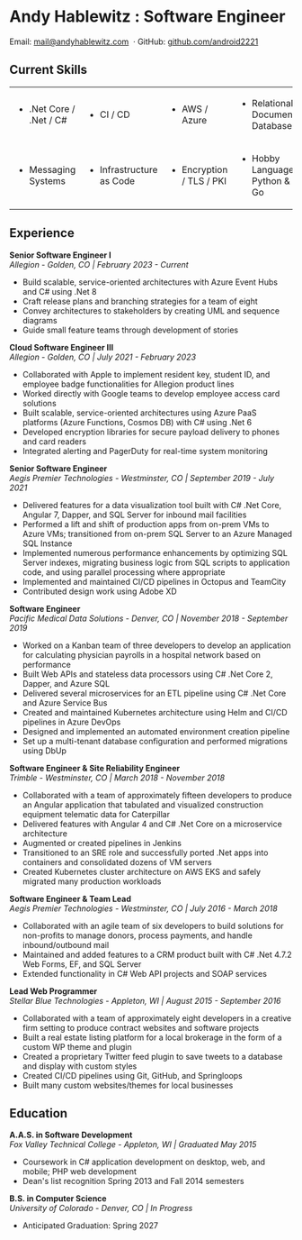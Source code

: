 # Andy Hablewitz : Software Engineer

<div class="contact-info">
<span>Email:</span> <a href="mailto:mail@andyhablewitz.com">mail@andyhablewitz.com</a>
<span>&nbsp·&nbsp</span><span>GitHub:</span> <a target="_blank" href="https://github.com/android2221">github.com/android2221</a>
</div>

## **Current Skills**
<table>
<tr>
<td><ul><li>.Net Core / .Net / C#</li></ul></td>
<td><ul><li>CI / CD</li></ul></td>
<td><ul><li>AWS / Azure</li></ul></td>
<td><ul><li>Relational / Document Databases</li></ul></td>
</tr>
<tr>
<td><ul><li>Messaging Systems</li></ul></td>
<td><ul><li>Infrastructure as Code</li></ul></td>
<td><ul><li>Encryption / TLS / PKI</li></ul></td>
<td><ul><li>Hobby Languages: Python & Go</li></ul></td>
</table>

## **Experience**

**Senior Software Engineer I**  
*Allegion - Golden, CO | February 2023 - Current*

- Build scalable, service-oriented architectures with Azure Event Hubs and C# using .Net 8
- Craft release plans and branching strategies for a team of eight
- Convey architectures to stakeholders by creating UML and sequence diagrams
- Guide small feature teams through development of stories

**Cloud Software Engineer III**  
*Allegion - Golden, CO | July 2021 - February 2023*

- Collaborated with Apple to implement resident key, student ID, and employee badge functionalities for Allegion product lines
- Worked directly with Google teams to develop employee access card solutions
- Built scalable, service-oriented architectures using Azure PaaS platforms (Azure Functions, Cosmos DB) with C# using .Net 6
- Developed encryption libraries for secure payload delivery to phones and card readers
- Integrated alerting and PagerDuty for real-time system monitoring

**Senior Software Engineer**  
*Aegis Premier Technologies - Westminster, CO | September 2019 - July 2021*

- Delivered features for a data visualization tool built with C# .Net Core, Angular 7, Dapper, and SQL Server for inbound mail facilities
- Performed a lift and shift of production apps from on-prem VMs to Azure VMs; transitioned from on-prem SQL Server to an Azure Managed SQL Instance
- Implemented numerous performance enhancements by optimizing SQL Server indexes, migrating business logic from SQL scripts to application code, and using parallel processing where appropriate
- Implemented and maintained CI/CD pipelines in Octopus and TeamCity
- Contributed design work using Adobe XD

**Software Engineer**  
*Pacific Medical Data Solutions - Denver, CO | November 2018 - September 2019*

- Worked on a Kanban team of three developers to develop an application for calculating physician payrolls in a hospital network based on performance
- Built Web APIs and stateless data processors using C# .Net Core 2, Dapper, and Azure SQL
- Delivered several microservices for an ETL pipeline using C# .Net Core and Azure Service Bus
- Created and maintained Kubernetes architecture using Helm and CI/CD pipelines in Azure DevOps
- Designed and implemented an automated environment creation pipeline
- Set up a multi-tenant database configuration and performed migrations using DbUp

**Software Engineer & Site Reliability Engineer**  
*Trimble - Westminster, CO | March 2018 - November 2018*

- Collaborated with a team of approximately fifteen developers to produce an Angular application that tabulated and visualized construction equipment telematic data for Caterpillar
- Delivered features with Angular 4 and C# .Net Core on a microservice architecture
- Augmented or created pipelines in Jenkins
- Transitioned to an SRE role and successfully ported .Net apps into containers and consolidated dozens of VM servers
- Created Kubernetes cluster architecture on AWS EKS and safely migrated many production workloads

**Software Engineer & Team Lead**  
*Aegis Premier Technologies - Westminster, CO | July 2016 - March 2018*

- Collaborated with an agile team of six developers to build solutions for non-profits to manage donors, process payments, and handle inbound/outbound mail
- Maintained and added features to a CRM product built with C# .Net 4.7.2 Web Forms, EF, and SQL Server
- Extended functionality in C# Web API projects and SOAP services

**Lead Web Programmer**  
*Stellar Blue Technologies - Appleton, WI | August 2015 - September 2016*

- Collaborated with a team of approximately eight developers in a creative firm setting to produce contract websites and software projects
- Built a real estate listing platform for a local brokerage in the form of a custom WP theme and plugin
- Created a proprietary Twitter feed plugin to save tweets to a database and display with custom styles
- Created CI/CD pipelines using Git, GitHub, and Springloops
- Built many custom websites/themes for local businesses

## **Education**

**A.A.S. in Software Development**  
*Fox Valley Technical College - Appleton, WI | Graduated May 2015*

- Coursework in C# application development on desktop, web, and mobile; PHP web development
- Dean's list recognition Spring 2013 and Fall 2014 semesters

**B.S. in Computer Science**  
*University of Colorado - Denver, CO | In Progress*

- Anticipated Graduation: Spring 2027
